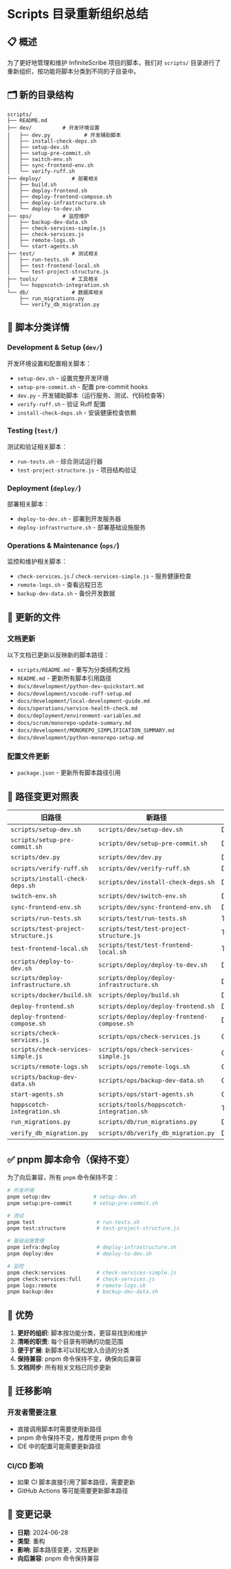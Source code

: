 # Scripts 目录重新组织总结

## 📋 概述

为了更好地管理和维护 InfiniteScribe 项目的脚本，我们对 `scripts/` 目录进行了重新组织，按功能将脚本分类到不同的子目录中。

## 🗂️ 新的目录结构

```
scripts/
├── README.md
├── dev/          # 开发环境设置
│   ├── dev.py           # 开发辅助脚本
│   ├── install-check-deps.sh
│   ├── setup-dev.sh
│   ├── setup-pre-commit.sh
│   ├── switch-env.sh
│   ├── sync-frontend-env.sh
│   └── verify-ruff.sh
├── deploy/          # 部署相关
│   ├── build.sh
│   ├── deploy-frontend.sh
│   ├── deploy-frontend-compose.sh
│   ├── deploy-infrastructure.sh
│   └── deploy-to-dev.sh
├── ops/          # 监控维护
│   ├── backup-dev-data.sh
│   ├── check-services-simple.js
│   ├── check-services.js
│   ├── remote-logs.sh
│   └── start-agents.sh
├── test/            # 测试相关
│   ├── run-tests.sh
│   ├── test-frontend-local.sh
│   └── test-project-structure.js
├── tools/           # 工具相关
│   └── hoppscotch-integration.sh
└── db/              # 数据库相关
    ├── run_migrations.py
    └── verify_db_migration.py
```

## 🔄 脚本分类详情

### Development & Setup (`dev/`)
开发环境设置和配置相关脚本：
- `setup-dev.sh` - 设置完整开发环境
- `setup-pre-commit.sh` - 配置 pre-commit hooks
- `dev.py` - 开发辅助脚本（运行服务、测试、代码检查等）
- `verify-ruff.sh` - 验证 Ruff 配置
- `install-check-deps.sh` - 安装健康检查依赖

### Testing (`test/`)
测试和验证相关脚本：
- `run-tests.sh` - 综合测试运行器
- `test-project-structure.js` - 项目结构验证

### Deployment (`deploy/`)
部署相关脚本：
- `deploy-to-dev.sh` - 部署到开发服务器
- `deploy-infrastructure.sh` - 部署基础设施服务

### Operations & Maintenance (`ops/`)
监控和维护相关脚本：
- `check-services.js` / `check-services-simple.js` - 服务健康检查
- `remote-logs.sh` - 查看远程日志
- `backup-dev-data.sh` - 备份开发数据


## 📝 更新的文件

### 文档更新
以下文档已更新以反映新的脚本路径：

- `scripts/README.md` - 重写为分类结构文档
- `README.md` - 更新所有脚本引用路径
- `docs/development/python-dev-quickstart.md`
- `docs/development/vscode-ruff-setup.md`
- `docs/development/local-development-guide.md`
- `docs/operations/service-health-check.md`
- `docs/deployment/environment-variables.md`
- `docs/scrum/monorepo-update-summary.md`
- `docs/development/MONOREPO_SIMPLIFICATION_SUMMARY.md`
- `docs/development/python-monorepo-setup.md`

### 配置文件更新
- `package.json` - 更新所有脚本路径引用

## 🚨 路径变更对照表

| 旧路径 | 新路径 | 分类 |
|--------|--------|------|
| `scripts/setup-dev.sh` | `scripts/dev/setup-dev.sh` | Development |
| `scripts/setup-pre-commit.sh` | `scripts/dev/setup-pre-commit.sh` | Development |
| `scripts/dev.py` | `scripts/dev/dev.py` | Development |
| `scripts/verify-ruff.sh` | `scripts/dev/verify-ruff.sh` | Development |
| `scripts/install-check-deps.sh` | `scripts/dev/install-check-deps.sh` | Development |
| `switch-env.sh` | `scripts/dev/switch-env.sh` | Development |
| `sync-frontend-env.sh` | `scripts/dev/sync-frontend-env.sh` | Development |
| `scripts/run-tests.sh` | `scripts/test/run-tests.sh` | Testing |
| `scripts/test-project-structure.js` | `scripts/test/test-project-structure.js` | Testing |
| `test-frontend-local.sh` | `scripts/test/test-frontend-local.sh` | Testing |
| `scripts/deploy-to-dev.sh` | `scripts/deploy/deploy-to-dev.sh` | Deployment |
| `scripts/deploy-infrastructure.sh` | `scripts/deploy/deploy-infrastructure.sh` | Deployment |
| `scripts/docker/build.sh` | `scripts/deploy/build.sh` | Deployment |
| `deploy-frontend.sh` | `scripts/deploy/deploy-frontend.sh` | Deployment |
| `deploy-frontend-compose.sh` | `scripts/deploy/deploy-frontend-compose.sh` | Deployment |
| `scripts/check-services.js` | `scripts/ops/check-services.js` | Operations |
| `scripts/check-services-simple.js` | `scripts/ops/check-services-simple.js` | Operations |
| `scripts/remote-logs.sh` | `scripts/ops/remote-logs.sh` | Operations |
| `scripts/backup-dev-data.sh` | `scripts/ops/backup-dev-data.sh` | Operations |
| `start-agents.sh` | `scripts/ops/start-agents.sh` | Operations |
| `hoppscotch-integration.sh` | `scripts/tools/hoppscotch-integration.sh` | Tools |
| `run_migrations.py` | `scripts/db/run_migrations.py` | Database |
| `verify_db_migration.py` | `scripts/db/verify_db_migration.py` | Database |

## ✅ pnpm 脚本命令（保持不变）

为了向后兼容，所有 `pnpm` 命令保持不变：

```bash
# 开发环境
pnpm setup:dev              # setup-dev.sh
pnpm setup:pre-commit       # setup-pre-commit.sh

# 测试
pnpm test                    # run-tests.sh
pnpm test:structure          # test-project-structure.js

# 基础设施管理
pnpm infra:deploy            # deploy-infrastructure.sh
pnpm deploy:dev              # deploy-to-dev.sh

# 监控
pnpm check:services          # check-services-simple.js
pnpm check:services:full     # check-services.js
pnpm logs:remote             # remote-logs.sh
pnpm backup:dev              # backup-dev-data.sh
```

## 🎯 优势

1. **更好的组织**: 脚本按功能分类，更容易找到和维护
2. **清晰的职责**: 每个目录有明确的功能范围
3. **便于扩展**: 新脚本可以轻松放入合适的分类
4. **保持兼容**: pnpm 命令保持不变，确保向后兼容
5. **文档同步**: 所有相关文档已同步更新

## 🔄 迁移影响

### 开发者需要注意
- 直接调用脚本时需要使用新路径
- pnpm 命令保持不变，推荐使用 pnpm 命令
- IDE 中的配置可能需要更新路径

### CI/CD 影响
- 如果 CI 脚本直接引用了脚本路径，需要更新
- GitHub Actions 等可能需要更新脚本路径

## 📅 变更记录

- **日期**: 2024-06-28
- **类型**: 重构
- **影响**: 脚本路径变更，文档更新
- **向后兼容**: pnpm 命令保持兼容 